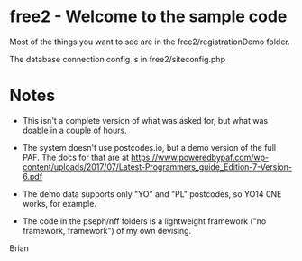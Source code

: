 # free2 - Welcome to the sample code 

Most of the things you want to see are in the free2/registrationDemo folder.

The database connection config is in free2/siteconfig.php


# Notes

- This isn't a complete version of what was asked for, but what was doable in a couple of hours.

- The system doesn't use postcodes.io, but a demo version of the full PAF.  The docs for that are at
  https://www.poweredbypaf.com/wp-content/uploads/2017/07/Latest-Programmers_guide_Edition-7-Version-6.pdf
  
- The demo data supports only "YO" and "PL" postcodes, so YO14 0NE works, for example.   

- The code in the pseph/nff folders is a lightweight framework ("no framework, framework") of my own devising.  

Brian